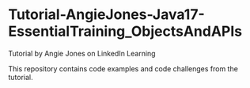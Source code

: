 # Tutorial-AngieJones-Java17-EssentialTraining_ObjectsAndAPIs

Tutorial by Angie Jones on LinkedIn Learning

This repository contains code examples and code challenges from the tutorial.
